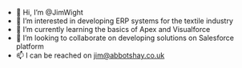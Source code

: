 - 👋 Hi, I’m @JimWight
- 👀 I’m interested in developing ERP systems for the textile industry
- 🌱 I’m currently learning the basics of Apex and Visualforce
- 💞️ I’m looking to collaborate on developing solutions on Salesforce platform
- 📫 I can be reached on jim@abbotshay.co.uk

<!---
jimboWWW/jimboWWW is a ✨ special ✨ repository because its `README.md` (this file) appears on your GitHub profile.
You can click the Preview link to take a look at your changes.
--->
